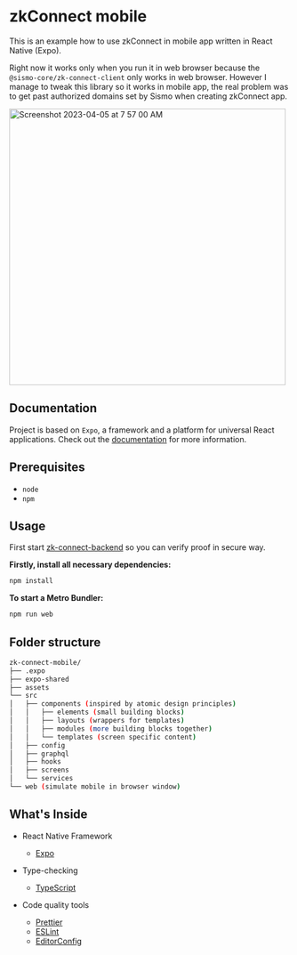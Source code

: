 # zkConnect mobile

This is an example how to use zkConnect in mobile app written in React Native (Expo).

Right now it works only when you run it in web browser because the `@sismo-core/zk-connect-client` only works in web browser. However I manage to tweak this library so it works in mobile app, the real problem was to get past authorized domains set by Sismo when creating zkConnect app.

<img width="497" alt="Screenshot 2023-04-05 at 7 57 00 AM" src="https://user-images.githubusercontent.com/66002635/229994044-92038045-ff87-4fef-8490-7cb69037342e.png">

## Documentation

Project is based on `Expo`, a framework and a platform for universal React applications. Check out the [documentation](https://docs.expo.dev/) for more information.

## Prerequisites

- `node`
- `npm`

## Usage

First start [zk-connect-backend](https://github.com/AdamSchinzel/zk-connect-backend) so you can verify proof in secure way.

**Firstly, install all necessary dependencies:**

```sh
npm install
```

**To start a Metro Bundler:**

```sh
npm run web
```

## Folder structure

```bash
zk-connect-mobile/
├── .expo
├── expo-shared
├── assets
└── src
│   ├── components (inspired by atomic design principles)
│   │   ├── elements (small building blocks)
│   │   ├── layouts (wrappers for templates)
│   │   ├── modules (more building blocks together)
│   │   └── templates (screen specific content)
│   ├── config
│   ├── graphql
│   ├── hooks
│   ├── screens
│   └── services
└── web (simulate mobile in browser window)
```

## What's Inside

- React Native Framework

  - [Expo](https://expo.dev/)

- Type-checking

  - [TypeScript](https://www.typescriptlang.org/docs/home.html)

- Code quality tools

  - [Prettier](https://prettier.io/)
  - [ESLint](https://eslint.org/)
  - [EditorConfig](https://editorconfig.org/)
